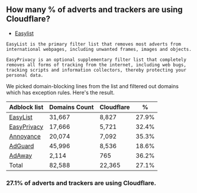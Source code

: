 ## How many % of adverts and trackers are using Cloudflare?


- [Easylist](https://web.archive.org/web/20210516110248/https://easylist.to/)
```
EasyList is the primary filter list that removes most adverts from international webpages, including unwanted frames, images and objects.

EasyPrivacy is an optional supplementary filter list that completely removes all forms of tracking from the internet, including web bugs, tracking scripts and information collectors, thereby protecting your personal data.
```


We picked domain-blocking lines from the list and filtered out domains which has exception rules.
Here's the result.


| Adblock list | Domains Count | Cloudflare | % |
| --- | --- | --- | --- |
| [EasyList](https://easylist.to/easylist/easylist.txt) | 31,667 | 8,827 | 27.9% |
| [EasyPrivacy](https://easylist.to/easylist/easyprivacy.txt) | 17,666 | 5,721 | 32.4% |
| [Annoyance](https://secure.fanboy.co.nz/fanboy-annoyance.txt) | 20,074 | 7,092 | 35.3% |
| [AdGuard](https://adguardteam.github.io/AdGuardSDNSFilter/Filters/filter.txt) | 45,996 | 8,536 | 18.6% |
| [AdAway](https://raw.githubusercontent.com/AdAway/adaway.github.io/master/hosts.txt) | 2,114 | 765 | 36.2% |
| Total | 82,588 | 22,365 | 27.1% |


### 27.1% of adverts and trackers are using Cloudflare.
